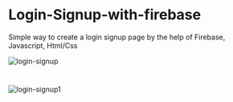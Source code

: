 # Login-Signup-with-firebase
Simple way to create a login signup page by the help of Firebase, Javascript, Html/Css

![login-signup](https://user-images.githubusercontent.com/55910733/67030340-d2dc0380-f12c-11e9-908e-a11cb9fb6a29.PNG)
#
![login-signup1](https://user-images.githubusercontent.com/55910733/67030358-dec7c580-f12c-11e9-9b42-78ecd894d2f6.PNG)
